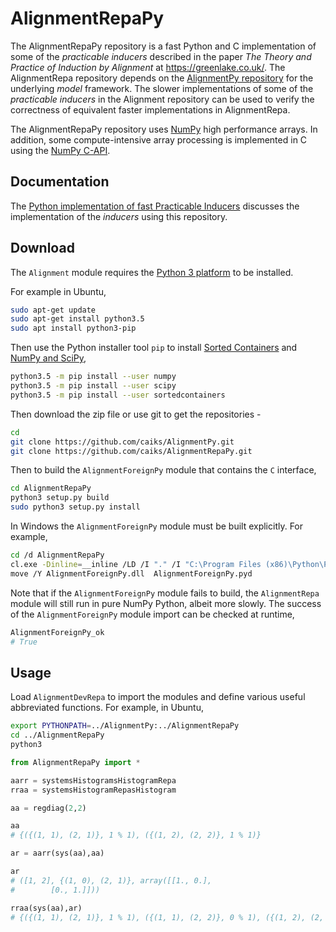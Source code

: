 # AlignmentRepaPy

The AlignmentRepaPy repository is a fast Python and C implementation of some of the *practicable inducers* described in the paper *The Theory and Practice of Induction by Alignment* at https://greenlake.co.uk/. The AlignmentRepa repository depends on the [AlignmentPy repository](https://github.com/caiks/AlignmentPy) for the underlying *model* framework. The slower implementations of some of the *practicable inducers* in the Alignment repository can be used to verify the correctness of equivalent faster implementations in AlignmentRepa.

The AlignmentRepaPy repository uses [NumPy](http://www.numpy.org/) high performance arrays. In addition, some compute-intensive array processing is implemented in C using the [NumPy C-API](https://docs.scipy.org/doc/numpy/user/c-info.html). 

## Documentation

The [Python implementation of fast Practicable Inducers](https://greenlake.co.uk/pages/inducer_python_impl_repa) discusses the implementation of the *inducers* using this repository. 

## Download

The `Alignment` module requires the [Python 3 platform](https://www.python.org/downloads/) to be installed.

For example in Ubuntu,
```sh
sudo apt-get update
sudo apt-get install python3.5
sudo apt install python3-pip
```
Then use the Python installer tool `pip` to install [Sorted Containers](http://www.grantjenks.com/docs/sortedcontainers) and [NumPy and SciPy](https://www.scipy.org/), 
```sh
python3.5 -m pip install --user numpy
python3.5 -m pip install --user scipy
python3.5 -m pip install --user sortedcontainers
```
Then download the zip file or use git to get the repositories -
```sh
cd
git clone https://github.com/caiks/AlignmentPy.git
git clone https://github.com/caiks/AlignmentRepaPy.git
```
Then to build the `AlignmentForeignPy` module that contains the `C` interface,
```sh
cd AlignmentRepaPy
python3 setup.py build
sudo python3 setup.py install
```
In Windows the `AlignmentForeignPy` module must be built explicitly. For example,
```sh
cd /d AlignmentRepaPy
cl.exe -Dinline=__inline /LD /I "." /I "C:\Program Files (x86)\Python\Python37-32\include" /I "C:\Program Files (x86)\Python\Python37-32\Lib\site-packages\numpy\core\include" AlignmentForeignPy.c "C:\Program Files (x86)\Python\Python37-32\libs\python37.lib"
move /Y AlignmentForeignPy.dll  AlignmentForeignPy.pyd
```
Note that if the `AlignmentForeignPy` module fails to build, the `AlignmentRepa` module will still run in pure NumPy Python, albeit more slowly. The success of the `AlignmentForeignPy` module import can be checked at runtime,
```py
AlignmentForeignPy_ok
# True
```

## Usage

Load `AlignmentDevRepa` to import the modules and define various useful abbreviated functions. For example, in Ubuntu,
```sh
export PYTHONPATH=../AlignmentPy:../AlignmentRepaPy
cd ../AlignmentRepaPy
python3
```
```py
from AlignmentRepaPy import *

aarr = systemsHistogramsHistogramRepa
rraa = systemsHistogramRepasHistogram

aa = regdiag(2,2)

aa
# {({(1, 1), (2, 1)}, 1 % 1), ({(1, 2), (2, 2)}, 1 % 1)}

ar = aarr(sys(aa),aa)

ar
# ([1, 2], {(1, 0), (2, 1)}, array([[1., 0.],
#        [0., 1.]]))

rraa(sys(aa),ar)
# {({(1, 1), (2, 1)}, 1 % 1), ({(1, 1), (2, 2)}, 0 % 1), ({(1, 2), (2, 1)}, 0 % 1), ({(1, 2), (2, 2)}, 1 % 1)}
```



